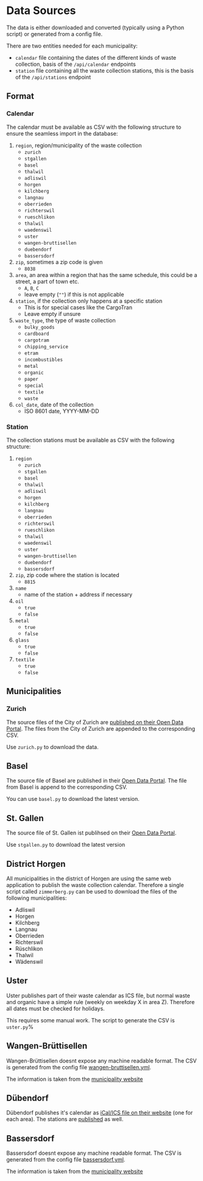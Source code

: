 # Data Sources

The data is either downloaded and converted (typically using a Python script) or generated from a config file.

There are two entities needed for each municipality:

- `calendar` file containing the dates of the different kinds of waste collection, basis of the `/api/calendar` endpoints
- `station` file containing all the waste collection stations, this is the basis of the `/api/stations` endpoint

## Format

### Calendar

The calendar must be available as CSV with the following structure to ensure the seamless import in the database:

1. `region`, region/municipality of the waste collection
    - `zurich`
    - `stgallen`
    - `basel`
    - `thalwil`
    - `adliswil`
    - `horgen`
    - `kilchberg`
    - `langnau`
    - `oberrieden`
    - `richterswil`
    - `rueschlikon`
    - `thalwil`
    - `waedenswil`
    - `uster`
    - `wangen-bruttisellen`
    - `duebendorf`
    - `bassersdorf`
2. `zip`, sometimes a zip code is given
    - `8038`
3. `area`, an area within a region that has the same schedule, this could be a street, a part of town etc.
    - `A`, `B`, `C`
    - leave empty (`""`) if this is not applicable
4. `station`, if the collection only happens at a specific station
    - This is for special cases like the CargoTran
    - Leave empty if unsure
5. `waste_type`, the type of waste collection
    - `bulky_goods`
    - `cardboard`
    - `cargotram`
    - `chipping_service`
    - `etram`
    - `incombustibles`
    - `metal`
    - `organic`
    - `paper`
    - `special`
    - `textile`
    - `waste`
6. `col_date`, date of the collection
    - ISO 8601 date, YYYY-MM-DD

### Station

The collection stations must be available as CSV with the following structure:

1. `region`
    - `zurich`
    - `stgallen`
    - `basel`
    - `thalwil`
    - `adliswil`
    - `horgen`
    - `kilchberg`
    - `langnau`
    - `oberrieden`
    - `richterswil`
    - `rueschlikon`
    - `thalwil`
    - `waedenswil`
    - `uster`
    - `wangen-bruttisellen`
    - `duebendorf`
    - `bassersdorf`
2. `zip`, zip code where the station is located
    - `8815`
3. `name`
    - name of the station + address if necessary
4. `oil`
    - `true`
    - `false`
5. `metal`
    - `true`
    - `false`
6. `glass`
    - `true`
    - `false`
7. `textile`
    - `true`
    - `false`


## Municipalities

### Zurich

The source files of the City of Zurich are [published on their Open Data Portal](https://data.stadt-zuerich.ch/dataset?tags=entsorgung).
The files from the City of Zurich are appended to the corresponding CSV.

Use `zurich.py` to download the data.

## Basel

The source file of Basel are published in their [Open Data Portal](https://data.bs.ch/explore/dataset/100096/).
The file from Basel is append to the corresponding CSV.

You can use `basel.py` to download the latest version.

## St. Gallen

The source file of St. Gallen ist publihsed on their [Open Data Portal](https://daten.stadt.sg.ch/explore/dataset/abfuhrdaten-stadt-stgallen/).

Use `stgallen.py` to download the latest version

## District Horgen

All municipalities in the district of Horgen are using the same web application to publish the waste collection calendar.
Therefore a single script called `zimmerberg.py` can be used to download the files of the following municipalities:

- Adliswil
- Horgen
- Kilchberg
- Langnau
- Oberrieden
- Richterswil
- Rüschlikon
- Thalwil
- Wädenswil

## Uster

Uster publishes part of their waste calendar as ICS file, but normal waste and organic have a simple rule (weekly on weekday X in area Z).
Therefore all dates must be checked for holidays.

This requires some manual work.
The script to generate the CSV is `uster.py`%

## Wangen-Brüttisellen

Wangen-Brüttisellen doesnt expose any machine readable format. The CSV is generated from the config file [wangen-bruttisellen.yml](https://github.com/metaodi/openerz/blob/main/csv/wangen-bruttisellen/wangen-bruttisellen.yml).

The information is taken from the [municipality website](https://www.wangen-bruettisellen.ch/de/verwaltung/abfall)

## Dübendorf

Dübendorf publishes it's calendar as [iCal/ICS file on their website](https://www.duebendorf.ch/dienstleistungen/97555) (one for each area).
The stations are [published](https://www.duebendorf.ch/abfallorte) as well.

## Bassersdorf

Bassersdorf doesnt expose any machine readable format. The CSV is generated from the config file [bassersdorf.yml](https://github.com/metaodi/openerz/blob/main/csv/bassersdorf/bassersdorf.yml).

The information is taken from the [municipality website](https://www.bassersdorf.ch/politik-verwaltung/verwaltung/dienstleistungen-az.html/81/service/367)
